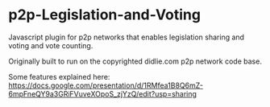 # p2p-Legislation-and-Voting
Javascript plugin for p2p networks that enables legislation sharing and voting and vote counting.

Originally built to run on the copyrighted didlie.com p2p network code base.

Some features explained here: https://docs.google.com/presentation/d/1RMfea1B8Q6mZ-6mpFneQY9a3GRiFVuveXOpoS_zjYzQ/edit?usp=sharing
